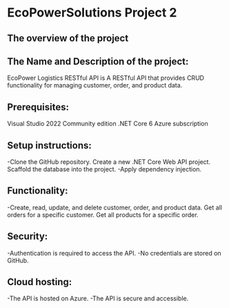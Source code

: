 # EcoPowerSolutions Project 2

## The overview of the project

## The Name and Description of the project:

EcoPower Logistics RESTful API is A RESTful API that provides CRUD functionality for managing customer, order, and product data.

## Prerequisites:
Visual Studio 2022 Community edition
.NET Core 6
Azure subscription

## Setup instructions:
-Clone the GitHub repository.
Create a new .NET Core Web API project.
Scaffold the database into the project.
-Apply dependency injection.

## Functionality:
-Create, read, update, and delete customer, order, and product data.
Get all orders for a specific customer.
Get all products for a specific order.
## Security:
-Authentication is required to access the API.
-No credentials are stored on GitHub.
## Cloud hosting:
-The API is hosted on Azure.
-The API is secure and accessible.
